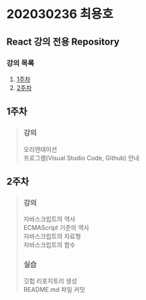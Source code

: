 # 202030236 최용호
## React 강의 전용 Repository

### 강의 목록
1. [1주차](#1주차)
2. [2주차](#2주차)

## 1주차
> ### 강의
> 오리엔테이션  
> 프로그램(Visual Studio Code, Github) 안내

## 2주차
> ### 강의
> 자바스크립트의 역사  
> ECMAScript 기준의 역사  
> 자바스크립트의 자료형  
> 자바스크립트의 함수
> 
> ### 실습   
> 깃헙 리포지토리 생성  
> README.md 파일 커밋
